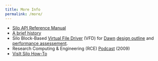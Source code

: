 ```yaml
---
title: More Info
permalink: /more/
---
```


* [Silo API Reference Manual](https://silo.readthedocs.io/en/latest/#major-sections-of-the-user-s-manual)
* [A brief history](history.md)
* Silo Block-Based [Virtual File Driver](https://docs.hdfgroup.org/hdf5/develop/_v_f_l.html) (VFD) for [Dawn](https://www.osti.gov/servlets/purl/971777/) [design outline](assets/llnl_pres_428015.pdf) and [performance assessement](assets/llnl_pres_428059.pdf).
* Research Computing & Engineering (RCE) [Podcast](assets/20RCE-silo.mp3) (2009)
* [VisIt Silo How-To](https://visit-sphinx-github-user-manual.readthedocs.io/en/develop/data_into_visit/SiloFormat.html?highlight=silo%20format#the-silo-file-format)
